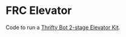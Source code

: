 # FRC Elevator

Code to run a [Thrifty Bot 2-stage Elevator Kit](https://www.thethriftybot.com/products/thrifty-elevator-stage-kit?variant=45951434162475).
